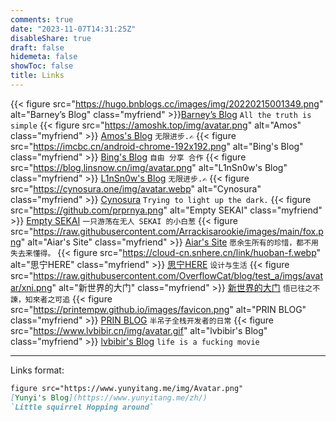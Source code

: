 ```yaml
---
comments: true
date: "2023-11-07T14:31:25Z"
disableShare: true
draft: false
hidemeta: false
showToc: false
title: Links
---
```


{{< figure src="https://hugo.bnblogs.cc/images/img/20220215001349.png" alt="Barney’s Blog" class="myfriend" >}}[Barney’s Blog](https://hugo.bnblogs.cc/) `All the truth is simple` {{< figure src="https://amoshk.top/img/avatar.png" alt="Amos" class="myfriend" >}} [Amos's Blog](https://amoshk.top/) `无限进步.✍️` {{< figure src="https://imcbc.cn/android-chrome-192x192.png" alt="Bing's Blog" class="myfriend" >}} [Bing's Blog](https://imcbc.cn/) `自由 分享 合作` {{< figure src="https://blog.linsnow.cn/img/avatar.png" alt="L1nSn0w's Blog" class="myfriend" >}} [L1nSn0w's Blog](https://blog.linsnow.cn) `无限进步.✍️` {{< figure src="https://cynosura.one/img/avatar.webp" alt="Cynosura" class="myfriend" >}} [Cynosura](https://cynosura.one) `Trying to light up the dark.` {{< figure src="https://github.com/prprnya.png" alt="Empty SEKAI" class="myfriend" >}} [Empty SEKAI](https://prpr.rip) `一只游荡在无人 SEKAI 的小白葱` {{< figure src="https://raw.githubusercontent.com/Arrackisarookie/images/main/fox.png" alt="Aiar's Site" class="myfriend" >}} [Aiar's Site](https://aiar.site) `愿余生所有的珍惜，都不用失去来懂得。` {{< figure src="https://cloud-cn.snhere.cn/link/huoban-f.webp" alt="思宁HERE" class="myfriend" >}} [思宁HERE](https://www.snhere.com) `设计与生活` {{< figure src="https://raw.githubusercontent.com/OverflowCat/blog/test_a/imgs/avatar/xni.png" alt="新世界的大门" class="myfriend" >}} [新世界的大门](https://blog.xinshijiededa.men) `悟已往之不諫，知來者之可追` {{< figure src="https://printempw.github.io/images/favicon.png" alt="PRIN BLOG" class="myfriend" >}} [PRIN BLOG](https://printempw.github.io) `半吊子全栈开发者的日常` {{< figure src="https://www.lvbibir.cn/img/avatar.gif" alt="lvbibir's Blog" class="myfriend" >}} [lvbibir's Blog](https://www.lvbibir.cn) `life is a fucking movie` 



----
Links format:
```markdown
figure src="https://www.yunyitang.me/img/Avatar.png" 
[Yunyi's Blog](https://www.yunyitang.me/zh/) 
`Little squirrel Hopping around`
```